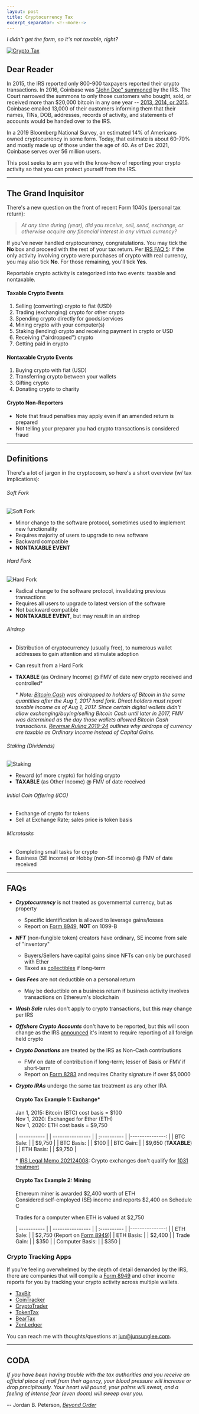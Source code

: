 ```yaml
---
layout: post
title: Cryptocurrency Tax
excerpt_separator: <!--more-->
---
```


_I didn't get the form, so it's not taxable, right?_

[![Crypto Tax](../images/CryptoTax.jpeg "Cryptocurrency Tax")](https://junsunglee.com/Cryptocurrency-Tax)

<!--more-->

## Dear Reader

In 2015, the IRS reported only 800-900 taxpayers reported their crypto transactions. In 2016, Coinbase was ["John Doe" summoned](https://www.justice.gov/opa/pr/court-authorizes-service-john-doe-summons-seeking-identities-us-taxpayers-who-have-used) by the IRS. The Court narrowed the summons to only those customers who bought, sold, or received more than $20,000 bitcoin in any one year -- [2013, 2014, or 2015](https://junsunglee.com/Get-Your-IRS-Transcripts-NOW/). Coinbase emailed 13,000 of their customers informing them that their names, TINs, DOB, addresses, records of activity, and statements of accounts would be handed over to the IRS.

In a 2019 Bloomberg National Survey, an estimated 14% of Americans owned cryptocurrency in some form. Today, that estimate is about 60-70% and mostly made up of those under the age of 40. As of Dec 2021, Coinbase serves over 56 million users.

This post seeks to arm you with the know-how of reporting your crypto activity so that you can protect yourself from the IRS.

---

## The Grand Inquisitor

There's a new question on the front of recent Form 1040s (personal tax return):

> _At any time during (year), did you receive, sell, send, exchange, or otherwise acquire any financial interest in any virtual currency?_

If you've never handled cryptocurrency, congratulations. You may tick the **No** box and proceed with the rest of your tax return. Per [IRS FAQ 5](https://www.irs.gov/individuals/international-taxpayers/frequently-asked-questions-on-virtual-currency-transactions#:~:text=Q5.%C2%A0%20The%202020,3/2/2021): If the only activity involving crypto were purchases of crypto with real currency, you may also tick **No**. For those remaining, you'll tick **Yes**.

Reportable crypto activity is categorized into two events: taxable and nontaxable.

#### Taxable Crypto Events

1. Selling (converting) crypto to fiat (USD)
2. Trading (exchanging) crypto for other crypto
3. Spending crypto directly for goods/services
4. Mining crypto with your computer(s)
5. Staking (lending) crypto and receiving payment in crypto or USD
6. Receiving ("airdropped") crypto
7. Getting paid in crypto

#### Nontaxable Crypto Events

1. Buying crypto with fiat (USD)
2. Transferring crypto between your wallets
3. Gifting crypto
4. Donating crypto to charity

#### Crypto Non-Reporters

- Note that fraud penalties may apply even if an amended return is prepared
- Not telling your preparer you had crypto transactions is considered fraud

---

## Definitions

There's a lot of jargon in the cryptocosm, so here's a short overview (w/ tax implications):

###### _Soft Fork_

![Soft Fork](../images/SoftFork.PNG "Soft Fork")

- Minor change to the software protocol, sometimes used to implement new functionality
- Requires majority of users to upgrade to new software
- Backward compatible
- **NONTAXABLE EVENT**

###### _Hard Fork_

![Hard Fork](../images/HardFork.PNG "Hard Fork")

- Radical change to the software protocol, invalidating previous transactions
- Requires all users to upgrade to latest version of the software
- Not backward compatible
- **NONTAXABLE EVENT**, but may result in an airdrop

###### _Airdrop_

- Distribution of cryptocurrency (usually free), to numerous wallet addresses to gain attention and stimulate adoption
- Can result from a Hard Fork
- **TAXABLE** (as Ordinary Income) @ FMV of date new crypto received and controlled\*

  \* _Note: [Bitcoin Cash](https://en.wikipedia.org/wiki/Bitcoin_Cash) was airdropped to holders of Bitcoin in the same quantities after the Aug 1, 2017 hard fork. Direct holders must report taxable income as of Aug 1, 2017. Since certain digital wallets didn't allow exchanging/buying/selling Bitcoin Cash until later in 2017, FMV was determined as the day those wallets allowed Bitcoin Cash transactions. [Revenue Ruling 2019-24](https://www.irs.gov/pub/irs-drop/rr-19-24.pdf) outlines why airdrops of currency are taxable as Ordinary Income instead of Capital Gains._

###### _Staking (Dividends)_

![Staking](../images/Staking.PNG "Staking")

- Reward (of more crypto) for holding crypto
- **TAXABLE** (as Other Income) @ FMV of date received

###### _Initial Coin Offering (ICO)_

- Exchange of crypto for tokens
- Sell at Exchange Rate; sales price is token basis

###### _Microtasks_

- Completing small tasks for crypto
- Business (SE income) or Hobby (non-SE income) @ FMV of date received

---

## FAQs

- **_Cryptocurrency_** is not treated as governmental currency, but as property
  - Specific identification is allowed to leverage gains/losses
  - Report on [Form 8949](https://www.irs.gov/pub/irs-pdf/f8949.pdf), **NOT** on 1099-B
- **_NFT_** (non-fungible token) creators have ordinary, SE income from sale of "inventory"
  - Buyers/Sellers have capital gains since NFTs can only be purchased with Ether
  - Taxed as [collectibles](https://www.investopedia.com/articles/personal-finance/061715/how-are-collectibles-taxed.asp#:~:text=Collectibles%20are%20considered%20alternative%20investments,than%20one%20year%20of%20ownership.) if long-term
- **_Gas Fees_** are not deductible on a personal return
  - May be deductible on a business return if business activity involves transactions on Ethereum's blockchain
- **_Wash Sale_** rules don't apply to crypto transactions, but this may change per IRS
- **_Offshore Crypto Accounts_** don't have to be reported, but this will soon change as the IRS [announced](https://www.fincen.gov/sites/default/files/shared/Notice-Virtual%20Currency%20Reporting%20on%20the%20FBAR%20123020.pdf) it's intent to require reporting of all foreign held crypto
- **_Crypto Donations_** are treated by the IRS as Non-Cash contributions
  - FMV on date of contribution if long-term; lesser of Basis or FMV if short-term
  - Report on [Form 8283](https://www.investopedia.com/terms/f/form-8283.asp) and requires Charity signature if over $5,0000
- **_Crypto IRAs_** undergo the same tax treatment as any other IRA

  #### Crypto Tax Example 1: Exchange\*

  Jan 1, 2015: Bitcoin (BTC) cost basis = $100  
  Nov 1, 2020: Exchanged for Ether (ETH)  
  Nov 1, 2020: ETH cost basis = $9,750

  | ----------- | | ---------------- |
  | :---------- | |---------------: |
  | BTC Sale: | | $9,750 |
  | BTC Basis: | | $100 |
  | BTC Gain: | | $9,650 (**TAXABLE**) |
  | ETH Basis: | | $9,750 |

  \* [IRS Legal Memo 202124008](https://www.irs.gov/pub/irs-wd/202124008.pdf): Crypto exchanges don't qualify for [1031 treatment](<https://www.jdsupra.com/legalnews/like-kind-exchanges-of-cryptocurrency-6017961/#:~:text=Section%201031(a)(1,trade%20or%20business%20or%20for)>)

  #### Crypto Tax Example 2: Mining

  Ethereum miner is awarded $2,400 worth of ETH  
  Considered self-employed (SE) income and reports $2,400 on Schedule C

  Trades for a computer when ETH is valued at $2,750

  | ----------- | | ---------------- |
  | :---------- | |---------------: |
  | ETH Sale: | | $2,750 (Report on [Form 8949](https://www.irs.gov/pub/irs-pdf/f8949.pdf))|
  | ETH Basis: | | $2,400 |
  | Trade Gain: | | $350 |
  | Computer Basis: | | $350 |

### Crypto Tracking Apps

If you're feeling overwhelmed by the depth of detail demanded by the IRS, there are companies that will compile a [Form 8949](https://taxbit.com/blog/2019-11-18-understanding-irs-8949-cryptocurrency-tax-form) and other income reports for you by tracking your crypto activity across multiple wallets.

- [TaxBit](https://taxbit.com/)
- [CoinTracker](https://www.cointracker.io/)
- [CryptoTrader](https://cryptotrader.tax/)
- [TokenTax](https://tokentax.co/)
- [BearTax](https://bear.tax/)
- [ZenLedger](https://www.zenledger.io/)

You can reach me with thoughts/questions at <jun@junsunglee.com>.

---

## CODA

_If you have been having trouble with the tax authorities and you receive an official piece of mail from their agency, your blood pressure will increase or drop precipitously. Your heart will pound, your palms will sweat, and a feeling of intense fear (even doom) will sweep over you._

-- Jordan B. Peterson, [_Beyond Order_](https://www.amazon.com/Beyond-Order-More-Rules-Life/dp/0593084640)
